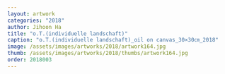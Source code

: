 ```yaml
---
layout: artwork
categories: "2018"
author: Jihoon Ha
title: "o.T.(individuelle landschaft)"
caption: "o.T.(individuelle landschaft)_oil on canvas_30×30㎝_2018"
image: /assets/images/artworks/2018/artwork164.jpg
thumb: /assets/images/artworks/2018/thumbs/artwork164.jpg
order: 2018003
---
```


